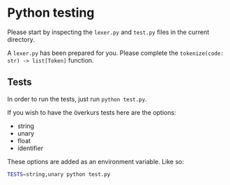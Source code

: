 # Python testing

Please start by inspecting the `lexer.py` and `test.py` files in the current directory.

A `lexer.py` has been prepared for you. Please complete the `tokenize(code: str) -> list[Token]` function.

## Tests
In order to run the tests, just run `python test.py`.

If you wish to have the överkurs tests here are the options:
- string
- unary
- float
- identifier

These options are added as an environment variable. Like so:
```bash
TESTS=string,unary python test.py
```

